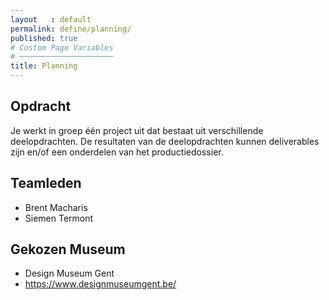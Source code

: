 ```yaml
---
layout   : default
permalink: define/planning/
published: true
# Custom Page Variables
# ─────────────────────
title: Planning
---
```


Opdracht
--------
Je werkt in groep één project uit dat bestaat uit verschillende deelopdrachten. De resultaten van de deelopdrachten kunnen deliverables zijn en/of een onderdelen van het productiedossier.

Teamleden
---------

 - Brent Macharis
 - Siemen Termont

Gekozen Museum
--------------
 - Design Museum Gent
 - https://www.designmuseumgent.be/